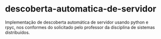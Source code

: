 # descoberta-automatica-de-servidor
Implementação de descoberta automática de servidor usando python e rpyc, nos conformes do solicitado pelo professor da disciplina de sistemas distribuídos.

